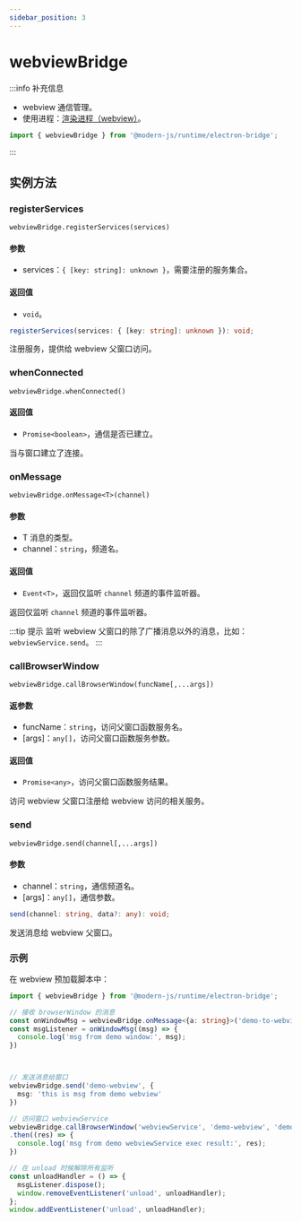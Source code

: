 ```yaml
---
sidebar_position: 3
---
```



# webviewBridge

:::info 补充信息
* webview 通信管理。
* 使用进程：[渲染进程（webview）](/docs/guides/features/electron/basic#渲染进程)。

```ts
import { webviewBridge } from '@modern-js/runtime/electron-bridge';
```
:::
## 实例方法


### registerServices

`webviewBridge.registerServices(services)`

#### 参数
- services：`{ [key: string]: unknown }`，需要注册的服务集合。
#### 返回值
- `void`。

```ts
registerServices(services: { [key: string]: unknown }): void;
```
注册服务，提供给 webview 父窗口访问。

### whenConnected

`webviewBridge.whenConnected()`

#### 返回值
- `Promise<boolean>`，通信是否已建立。

当与窗口建立了连接。

### onMessage

`webviewBridge.onMessage<T>(channel)`
#### 参数
- T 消息的类型。
- channel：`string`，频道名。

#### 返回值
- `Event<T>`，返回仅监听 `channel` 频道的事件监听器。

返回仅监听 `channel` 频道的事件监听器。

:::tip 提示
监听 webview 父窗口的除了广播消息以外的消息，比如：`webviewService.send`。
:::

### callBrowserWindow

`webviewBridge.callBrowserWindow(funcName[,...args])`

#### 返参数
- funcName：`string`，访问父窗口函数服务名。
- [args]：`any[]`，访问父窗口函数服务参数。

#### 返回值
- `Promise<any>`，访问父窗口函数服务结果。

访问 webview 父窗口注册给 webview 访问的相关服务。

### send

`webviewBridge.send(channel[,...args])`

#### 参数
- channel：`string`，通信频道名。
- [args]：`any[]`，通信参数。

```ts
send(channel: string, data?: any): void;
```
发送消息给 webview 父窗口。


### 示例

在 webview 预加载脚本中：

```ts
import { webviewBridge } from '@modern-js/runtime/electron-bridge';

// 接收 browserWindow 的消息
const onWindowMsg = webviewBridge.onMessage<{a: string}>('demo-to-webview');
const msgListener = onWindowMsg((msg) => {
  console.log('msg from demo window:', msg);
})



// 发送消息给窗口
webviewBridge.send('demo-webview', {
  msg: 'this is msg from demo webview'
})

// 访问窗口 webviewService
webviewBridge.callBrowserWindow('webviewService', 'demo-webview', 'demo')
.then((res) => {
  console.log('msg from demo webviewService exec result:', res);
})

// 在 unload 时候解除所有监听
const unloadHandler = () => {
  msgListener.dispose();
  window.removeEventListener('unload', unloadHandler);
};
window.addEventListener('unload', unloadHandler);
```




